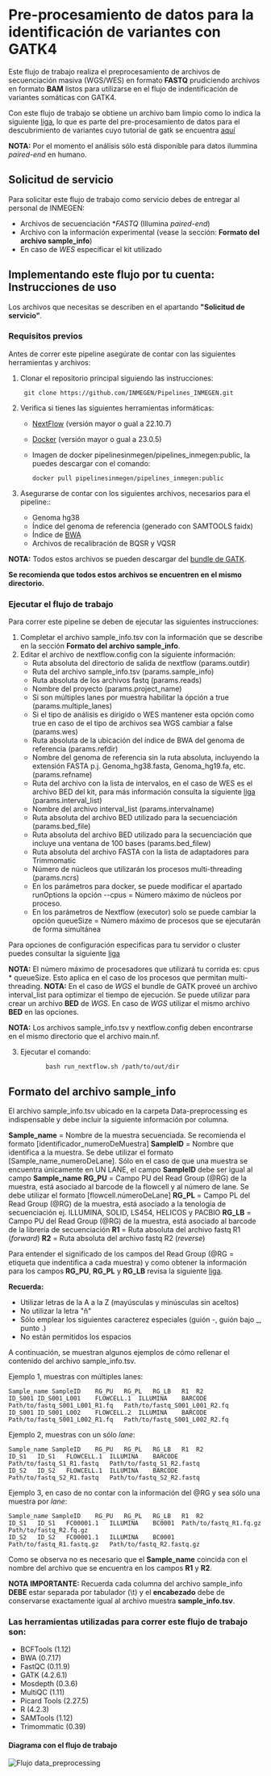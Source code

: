 # Pre-procesamiento de datos para la identificación de variantes con GATK4

Este flujo de trabajo realiza el preprocesamiento de archivos de secuenciación masiva (WGS/WES) en formato **FASTQ** prudiciendo archivos en formato **BAM** listos para utilizarse en el flujo de indentificación de variantes somáticas con GATK4. 

Con este flujo de trabajo se obtiene un archivo bam limpio como lo indica la siguiente [liga](https://gatk.broadinstitute.org/hc/en-us/articles/360039568932--How-to-Map-and-clean-up-short-read-sequence-data-efficiently), lo que es parte del pre-procesamiento de datos para el descubrimiento de variantes cuyo tutorial de gatk se encuentra [aquí](https://gatk.broadinstitute.org/hc/en-us/articles/360035535912-Data-pre-processing-for-variant-discovery) 

**NOTA:** Por el momento el análisis sólo está disponible para datos ilummina *paired-end* en humano.

## Solicitud de servicio

Para solicitar este flujo de trabajo como servicio debes de entregar al personal de INMEGEN: 

- Archivos de secuenciación **FASTQ* (Illumina *paired-end*)
- Archivo con la información experimental (vease la sección: **Formato del archivo sample_info**)
- En caso de *WES* específicar el kit utilizado

## Implementando este flujo por tu cuenta: Instrucciones de uso 

Los archivos que necesitas se describen en el apartando **"Solicitud de servicio"**.

### Requisitos previos
Antes de correr este pipeline asegúrate de contar con las siguientes herramientas y archivos:

1. Clonar el repositorio principal siguiendo las instrucciones:

		git clone https://github.com/INMEGEN/Pipelines_INMEGEN.git
 
2. Verifica si tienes las siguientes herramientas informáticas:
	- [NextFlow](https://www.nextflow.io/docs/latest/index.html) (versión mayor o gual a 22.10.7)
	- [Docker](https://docs.docker.com/) (versión mayor o gual a 23.0.5)
	- Imagen de docker pipelinesinmegen/pipelines_inmegen:public, la puedes descargar con el comando: 

          docker pull pipelinesinmegen/pipelines_inmegen:public

3. Asegurarse de contar con los siguientes archivos, necesarios para el pipeline::
	- Genoma hg38
	- Índice del genoma de referencia (generado con SAMTOOLS faidx)
	- Índice de [BWA](https://bio-bwa.sourceforge.net/bwa.shtml)
	- Archivos de recalibración de BQSR y VQSR

**NOTA:** Todos estos archivos se pueden descargar del [bundle de GATK](https://console.cloud.google.com/storage/browser/genomics-public-data/resources/broad/hg38/v0;tab=objects?prefix=&forceOnObjectsSortingFiltering=false). 

**Se recomienda que todos estos archivos se encuentren en el mismo directorio.**

### Ejecutar el flujo de trabajo

Para correr este pipeline se deben de ejecutar las siguientes instrucciones:

 1. Completar el archivo sample_info.tsv con la información que se describe en la sección **Formato del archivo sample_info**.
 2. Editar el archivo de nextflow.config con la siguiente información:
	- Ruta absoluta del directorio de salida de nextflow (params.outdir)
	- Ruta del archivo sample_info.tsv (params.sample_info)
	- Ruta absoluta de los archivos fastq (params.reads)
	- Nombre del proyecto (params.project_name)
	- Si son múltiples lanes por muestra habilitar la ópción a true (params.multiple_lanes)
	- Si el tipo de análisis es dirigido o WES mantener esta opción como true en caso de el tipo de archivos sea WGS cambiar a false (params.wes)
	- Ruta absoluta de la ubicación del índice de BWA del genoma de referencia (params.refdir)
	- Nombre del genoma de referencia sin la ruta absoluta, incluyendo la extensión FASTA p.j. Genoma_hg38.fasta, Genoma_hg19.fa, etc. (params.refname)
	- Ruta del archivo con la lista de intervalos, en el caso de WES es el archivo BED del kit, para más información consulta la siguiente [liga](https://gatk.broadinstitute.org/hc/en-us/articles/360035531852-Intervals-and-interval-lists) (params.interval_list)
	- Nombre del archivo interval_list (params.intervalname)
	- Ruta absoluta del archivo BED utilizado para la secuenciación (params.bed_file)
	- Ruta absoluta del archivo BED utilizado para la secuenciación que incluye una ventana de 100 bases (params.bed_filew)
	- Ruta absoluta del archivo FASTA con la lista de adaptadores para Trimmomatic
	- Número de núcleos que utilizarán los procesos multi-threading (params.ncrs)
	- En los parámetros para docker, se puede modificar el apartado runOptions la opción --cpus = Número máximo de núcleos por proceso.
	- En los parámetros de Nextflow (executor) solo se puede cambiar la opción queueSize = Número máximo de procesos que se ejecutarán de forma simultánea

Para opciones de configuración especificas para tu servidor o cluster puedes consultar la siguiente [liga](https://www.nextflow.io/docs/latest/config.html) 

**NOTA:** El número máximo de procesadores que utilizará tu corrida es: cpus * queueSize. Esto aplica en el caso de los procesos que permitan multi-threading.
**NOTA:** En el caso de *WGS* el bundle de GATK proveé un archivo interval_list para optimizar el tiempo de ejecución. Se puede utilizar para crear un archivo **BED** de *WGS*. En caso de *WGS* utilizar el mismo archivo **BED** en las opciones.

**NOTA:** Los archivos sample_info.tsv y nextflow.config deben encontrarse en el mismo directorio que el archivo main.nf.

  3. Ejecutar el comando: 

                bash run_nextflow.sh /path/to/out/dir

## Formato del archivo sample_info

El archivo sample_info.tsv ubicado en la carpeta Data-preprocessing es indispensable y debe incluir la siguiente información por columna.

**Sample_name** = Nombre de la muestra secuenciada. Se recomienda el formato [identificador_numeroDeMuestra]
**SampleID**    = Nombre que identifica a la muestra. Se debe utilizar el formato [Sample_name_numeroDeLane]. Sólo en el caso de que una muestra se encuentra únicamente en UN LANE, el campo **SampleID** debe ser igual al campo **Sample_name**
**RG_PU**       = Campo PU del Read Group (@RG) de la muestra, está asociado al barcode de la flowcell y al número de lane. Se debe utilizar el formato [flowcell.númeroDeLane]
**RG_PL**       = Campo PL del Read Group (@RG) de la muestra, está asociado a la tenología de secuenciación ej. ILLUMINA, SOLID, LS454, HELICOS y PACBIO
**RG_LB**       = Campo PU del Read Group (@RG) de la muestra, está asociado al barcode de la librería de secuenciación
**R1**          = Ruta absoluta del archivo fastq R1 (*forward*)
**R2**          = Ruta absoluta del archivo fastq R2 (*reverse*)

Para entender el significado de los campos del Read Group (@RG = etiqueta que indentifica a cada muestra) y como obtener la información para los campos **RG_PU**, **RG_PL** y **RG_LB** revisa la siguiente [liga](https://gatk.broadinstitute.org/hc/en-us/articles/360035890671-Read-groups).

**Recuerda:** 
- Utilizar letras de la A a la Z (mayúsculas y minúsculas sin aceltos)
- No utilizar la letra "ñ"
- Sólo emplear los siguientes caracterez especiales (guión -, guión bajo _, punto .)
- No están permitidos los espacios 

A continuación, se muestran algunos ejemplos de cómo rellenar el contenido del archivo sample_info.tsv.

Ejemplo 1, muestras con múltiples lanes:
 
	Sample_name	SampleID	RG_PU	RG_PL	RG_LB	R1	R2
	ID_S001	ID_S001_L001	FLOWCELL.1	ILLUMINA	BARCODE	Path/to/fastq_S001_L001_R1.fq	Path/to/fastq_S001_L001_R2.fq
	ID_S001	ID_S001_L002	FLOWCELL.2	ILLUMINA	BARCODE	Path/to/fastq_S001_L002_R1.fq	Path/to/fastq_S001_L002_R2.fq

Ejemplo 2, muestras con un sólo *lane*:

	Sample_name	SampleID	RG_PU	RG_PL	RG_LB	R1	R2
	ID_S1	ID_S1	FLOWCELL.1	ILLUMINA	BARCODE	Path/to/fastq_S1_R1.fastq	Path/to/fastq_S1_R2.fastq
	ID_S2	ID_S2	FLOWCELL.1	ILLUMINA	BARCODE	Path/to/fastq_S2_R1.fastq	Path/to/fastq_S2_R2.fastq

Ejemplo 3, en caso de no contar con la información del @RG y sea sólo una muestra por *lane*:

	Sample_name	SampleID	RG_PU	RG_PL	RG_LB	R1	R2
	ID_S1	ID_S1	FC00001.1	ILLUMINA	BC0001	Path/to/fastq_R1.fq.gz	Path/to/fastq_R2.fq.gz
	ID_S2	ID_S2	FC00001.1	ILLUMINA	BC0001	Path/to/fastq_R1.fastq.gz	Path/to/fastq_R2.fastq.gz

Como se observa no es necesario que el **Sample_name** coincida con el nombre del archivo que se encuentra en los campos **R1** y **R2**.

**NOTA IMPORTANTE:** Recuerda cada columna del archivo sample_info **DEBE** estar separada por tabulador (\t) y el **encabezado** debe de conservarse exactamente igual al archivo muestra **sample_info.tsv**.

### Las herramientas utilizadas para correr este flujo de trabajo son:

 - BCFTools (1.12)
 - BWA (0.7.17)
 - FastQC (0.11.9)
 - GATK (4.2.6.1)
 - Mosdepth (0.3.6)
 - MultiQC (1.11)
 - Picard Tools (2.27.5)
 - R (4.2.3)
 - SAMTools (1.12)
 - Trimommatic (0.39)

#### Diagrama con el flujo de trabajo 

![Flujo data_preprocessing](../flowcharts/flujo_DP.PNG)
